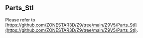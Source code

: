 ## Parts_Stl
Please refer to [https://github.com/ZONESTAR3D/Z9/tree/main/Z9V5/Parts_Stl](https://github.com/ZONESTAR3D/Z9/tree/main/Z9V5/Parts_Stl).

